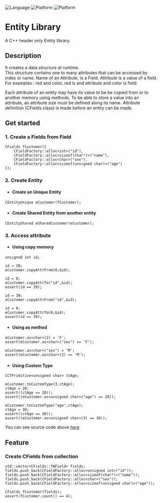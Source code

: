 ![Language](https://img.shields.io/badge/language-c++-red.svg)
![Platform](https://img.shields.io/badge/compiler-g++-lightgrey.svg)
![Platform](https://img.shields.io/badge/build-make-yellow.svg)

# Entity Library
A C++ header only Entity library.

## Description
It creates a data structure at runtime.\
This structure contains one to many attributes that can be accessed by index or name.
Name of an Attribute, is a Field. Attribute is a value of a field.
For examples :
red and color, red is and attribute and color is field. 

Each attribute of an entity may have its value to be be copied from or to another memory using methods.
To be able to store a value into an attribute, an attribute size must be defined along its name.
Attribute definition (CFields class) is made before an entity can be made.

## Get started
### 1. Create a Fields from Field
```
CFields fCustomer({
    CFieldFactory::alloc<int>("id"),
    CFieldFactory::alloc<sizeof(char*)>("name"),
    CFieldFactory::alloc<char>("sex"),
    CFieldFactory::alloc<sizeof(unsigned char)>("age")
});
```
### 2. Create Entity

- #### Create an Unique Entity
```
CEntityUnique eCustomer(fCustomer);
```

- #### Create Shared Entity from another entity
```
CEntityShared eSharedCustomer(eCustomer);
```

### 3. Access attribute
- #### Using copy memory
```
unsigned int id;

id = 20;
eCustomer.copyAttrFrom(0,&id);

id = 0;
eCustomer.copyAttrTo("id",&id);
assert(id == 20);

id = 30;
eCustomer.copyAttrFrom("id",&id);

id = 0;
eCustomer.copyAttrTo(0,&id);
assert(id == 30);
```
- #### Using as method 
```
eCustomer.as<char>(2) = 'F';
assert(eCustomer.as<char>("sex") == 'F');

eCustomer.as<char>("sex") = 'M';
assert(eCustomer.as<char>(2) == 'M');

```
- #### Using Custom Type
```
CCTPrimitive<unsigned char> ctAge;

eCustomer.toCustomType(3,ctAge);
ctAge = 20;
assert((ctAge == 20));
assert((eCustomer.as<unsigned char>("age") == 20));

eCustomer.toCustomType("age",ctAge);
ctAge = 30;
assert((ctAge == 30));
assert((eCustomer.as<unsigned char>(3) == 30));
```


You can see source code above [here](https://github.com/ipgdbali/entity/blob/master/test/start.cpp)

## Feature
### Create CFields from collection
```
std::vector<CFields::TWField> fields;
fields.push_back(CFieldFactory::alloc<unsigned int>("id"));
fields.push_back(CFieldFactory::alloc<sizeof(char*)>("name"));
fields.push_back(CFieldFactory::alloc<char>("sex"));
fields.push_back(CFieldFactory::alloc<sizeof(unsigned char)>("age"));

CFields fCustomer(fields);
assert(fCustomer.count() == 4);
```
